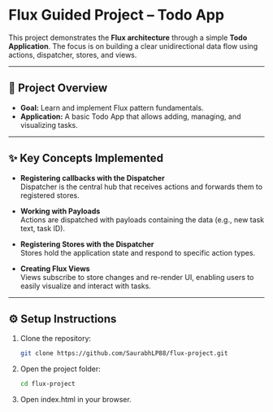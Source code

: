 # Flux Guided Project – Todo App  

This project demonstrates the **Flux architecture** through a simple **Todo Application**. The focus is on building a clear unidirectional data flow using actions, dispatcher, stores, and views.  

---

## 🚀 Project Overview  
- **Goal:** Learn and implement Flux pattern fundamentals.  
- **Application:** A basic Todo App that allows adding, managing, and visualizing tasks.  

---

## ✨ Key Concepts Implemented  
- **Registering callbacks with the Dispatcher**  
  Dispatcher is the central hub that receives actions and forwards them to registered stores.  

- **Working with Payloads**  
  Actions are dispatched with payloads containing the data (e.g., new task text, task ID).  

- **Registering Stores with the Dispatcher**  
  Stores hold the application state and respond to specific action types.  

- **Creating Flux Views**  
  Views subscribe to store changes and re-render UI, enabling users to easily visualize and interact with tasks.  

---

## ⚙️ Setup Instructions  
1. Clone the repository:  
   ```bash
   git clone https://github.com/SaurabhLP88/flux-project.git

2. Open the project folder:
    ```bash
    cd flux-project

3. Open index.html in your browser.
